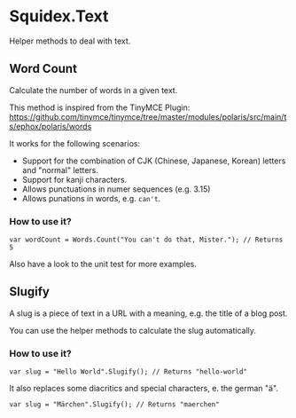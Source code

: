 # Squidex.Text

Helper methods to deal with text.

## Word Count

Calculate the number of words in a given text.

This method is inspired from the TinyMCE Plugin: https://github.com/tinymce/tinymce/tree/master/modules/polaris/src/main/ts/ephox/polaris/words

It works for the following scenarios:

* Support for the combination of CJK (Chinese, Japanese, Korean) letters and "normal" letters.
* Support for kanji characters.
* Allows punctuations in numer sequences (e.g. 3.15)
* Allows punations in words, e.g. `can't`.

### How to use it?

```
var wordCount = Words.Count("You can't do that, Mister."); // Returns 5
```

Also have a look to the unit test for more examples.

## Slugify

A slug is a piece of text in a URL with a meaning, e.g. the title of a blog post.

You can use the helper methods to calculate the slug automatically.


### How to use it?

```
var slug = "Hello World".Slugify(); // Returns "hello-world"
```

It also replaces some diacritics and special characters, e. the german "ä".


```
var slug = "Märchen".Slugify(); // Returns "maerchen"
```